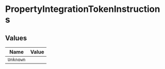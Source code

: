 # PropertyIntegrationTokenInstructions


## Values

| Name      | Value     |
| --------- | --------- |
| `Unknown` |           |